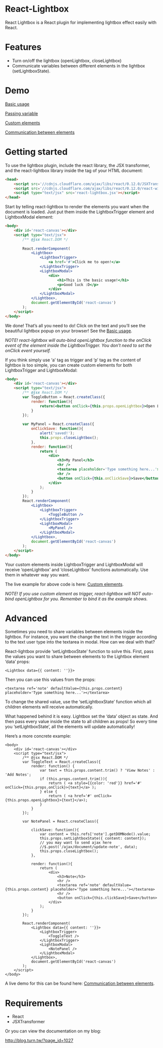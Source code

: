 React-Lightbox
==============

React Lightbox is a React plugin for implementing lightbox effect easily with React.

# Features
* Turn on/off the lightbox (openLightbox, closeLightbox)
* Communicate variables between different elements in the lightbox (setLightboxState).

# Demo
[Basic usage](http://howtomakeaturn.github.io/react-lightbox/basic.html)

[Passing variable](http://howtomakeaturn.github.io/react-lightbox/pass-variable.html)

[Custom elements](http://howtomakeaturn.github.io/react-lightbox/custom-element.html)

[Communication between elements](http://howtomakeaturn.github.io/react-lightbox/communication-between-elements.html)

# Getting started

To use the lightbox plugin, include the react library, the JSX transformer, and the react-lightbox library inside the tag of your HTML document:

```html
<head>
    <script src='//cdnjs.cloudflare.com/ajax/libs/react/0.12.0/JSXTransformer.js'></script>
    <script src='//cdnjs.cloudflare.com/ajax/libs/react/0.12.0/react-with-addons.js'></script>
    <script type="text/jsx" src='react-lightbox.jsx'></script>    
</head>
```

Start by telling react-lightbox to render the elements you want when the document is loaded.
Just put them inside the LightboxTrigger element and LightboxModal element:

```html
<body>
    <div id='react-canvas'></div>
    <script type="text/jsx">
        /** @jsx React.DOM */
        
        React.renderComponent(
            <Lightbox>
                <LightboxTrigger>
                    <a href='#'>Click me to open!</a>
                </LightboxTrigger>
                <LightboxModal>
                    <div>
                        <h1>This is the basic usage!</h1>
                        <p>Good luck :D</p>
                    </div>
                </LightboxModal>
            </Lightbox>,                
            document.getElementById('react-canvas')
        );
    </script>
</body>
```
We done! That’s all you need to do!
Click on the text and you’ll see the beautiful lightbox popup on your browser!
See the [Basic usage](http://howtomakeaturn.github.io/react-lightbox/basic.html).

*NOTE! react-lightbox will auto-bind openLightbox function to the onClick event of the element inside the LightboxTrigger. You don’t need to set the onClick event yourself.*

If you think simply use ‘a’ tag as trigger and ‘p’ tag as the content of lightbox is too simple, you can create custom elements for both LightboxTrigger and LightboxModal:

```html
<body>
    <div id='react-canvas'></div>
    <script type="text/jsx">
        /** @jsx React.DOM */
        var ToggleButton = React.createClass({
            render: function(){
                return(<button onClick={this.props.openLightbox}>Open Lightbox</button>);
            }
        });
        
        var MyPanel = React.createClass({            
            onClickSave: function(){
                alert('saved!');
                this.props.closeLightbox();
            },            
            render: function(){
                return (
                    <div>
                        <h3>My Panel</h3>
                        <hr />
                        <textarea placeholder='Type something here...'></textarea>
                        <hr />
                        <button onClick={this.onClickSave}>Save</button>
                    </div>                
                );
            }
        });                
        React.renderComponent(
            <Lightbox>
                <LightboxTrigger>
                    <ToggleButton />
                </LightboxTrigger>
                <LightboxModal>
                    <MyPanel />
                </LightboxModal>
            </Lightbox>,                
            document.getElementById('react-canvas')
        );
    </script>
</body>
```
Your custom elements inside LightboxTrigger and LightboxModal will receive ‘openLightbox’ and ‘closeLightbox’ functions automatically. Use them in whatever way you want.

The live example for above code is here: [Custom elements](http://howtomakeaturn.github.io/react-lightbox/custom-element.html).



*NOTE! If you use custom element as trigger, react-lightbox will NOT auto-bind openLightbox for you. Remember to bind it as the example shows.*

# Advanced

Sometimes you need to share variables between elements inside the lightbox. For instance, you want the change the text in the trigger according to the text user type into the textarea in modal. How can we deal with that?

React-lightbox provide ‘setLightboxState’ function to solve this.
First, pass the values you want to share between elements to the Lightbox element ‘data’ props:

```
<Lightbox data={{ content: ''}}>
```

Then you can use this values from the props:
```
<textarea ref='note' defaultValue={this.props.content} placeholder='Type something here...'></textarea>
```

To change the shared value, use the ‘setLightboxState’ function which all children elements will receive automatically.

What happened behind it is easy. Lightbox set the ‘data’ object as state. And then pass every value inside the state to all children as props! So every time you ‘setLightboxState’, all the elements will update automatically!

Here’s a more concrete example:

```
<body>
    <div id='react-canvas'></div>
    <script type="text/jsx">
        /** @jsx React.DOM */
        var ToggleText = React.createClass({                        
            render: function() {
                var text = this.props.content.trim() ? 'View Notes' : 'Add Notes';                
                if (this.props.content.trim()){
                    return ( <a style={{color: 'red'}} href='#' onClick={this.props.onClick}>{text}</a> );                                                            
                } else {
                    return ( <a href='#' onClick={this.props.openLightbox}>{text}</a>);                                                
                }                
            }
        });
 
        var NotePanel = React.createClass({
            
            clickSave: function(){
                var content = this.refs['note'].getDOMNode().value;
                this.props.setLightboxState({ content: content});
                // you may want to send ajax here
                //$.post('/ajax/document/update-note', data);
                this.props.closeLightbox();
            },
            
            render: function(){
                return (
                    <div>
                        <h3>Note</h3>
                        <hr />
                        <textarea ref='note' defaultValue={this.props.content} placeholder='Type something here...'></textarea>
                        <hr />
                        <button onClick={this.clickSave}>Save</button>        
                    </div>
                );
            }
        });
 
        React.renderComponent(
            <Lightbox data={{ content: ''}}>
                <LightboxTrigger>
                    <ToggleText />
                </LightboxTrigger>
                <LightboxModal>
                    <NotePanel />
                </LightboxModal>
            </Lightbox>,                
            document.getElementById('react-canvas')
        );
    </script>
</body>
```
A live demo for this can be found here:
[Communication between elements](http://howtomakeaturn.github.io/react-lightbox/communication-between-elements.html).


# Requirements

* React
* JSXTransformer


Or you can view the documentation on my blog:

http://blog.turn.tw/?page_id=1027
